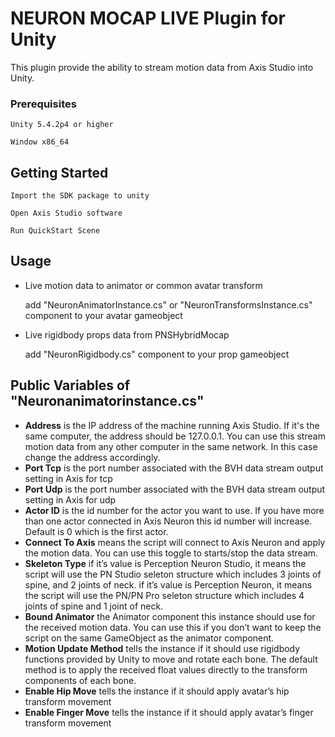 # NEURON MOCAP LIVE Plugin for Unity
 
This plugin provide the ability to stream motion data from Axis Studio into Unity.

### Prerequisites
  
```
Unity 5.4.2p4 or higher

Window x86_64
```
 
## Getting Started
 
```
Import the SDK package to unity

Open Axis Studio software

Run QuickStart Scene
```
 
## Usage

* Live motion data to animator or common avatar transform

  add "NeuronAnimatorInstance.cs" or "NeuronTransformsInstance.cs" component to your avatar gameobject
  
* Live  rigidbody props data from PNSHybridMocap

  add "NeuronRigidbody.cs" component to your prop gameobject


## Public Variables of "Neuronanimatorinstance.cs"

*	**Address** is the IP address of the machine running Axis Studio. If it's the same computer, the address should be 127.0.0.1. You can use this stream motion data from any other computer in the same network. In this case change the address accordingly.
*	**Port Tcp** is the port number associated with the BVH data stream output setting in Axis for tcp
*	**Port Udp** is the port number associated with the BVH data stream output setting in Axis for udp
*	**Actor ID** is the id number for the actor you want to use. If you have more than one actor connected in Axis Neuron this id number will increase. Default is 0 which is the first actor. 
*	**Connect To Axis** means the script will connect to Axis Neuron and apply the motion data. You can use this toggle to starts/stop the data stream.
*	**Skeleton Type** if it’s value is Perception Neuron Studio, it means the script will use the PN Studio seleton structure which includes 3 joints of spine, and 2 joints of neck. 
    if it’s value is Perception Neuron, it means the script will use the PN/PN Pro seleton structure which includes 4 joints of spine and 1 joint of neck.
*   **Bound Animator** the Animator component this instance should use for the received motion data. You can use this if you don’t want to keep the script on the same GameObject as the animator component.
*   **Motion Update Method** tells the instance if it should use rigidbody functions provided by Unity to move and rotate each bone. The default method is to apply the received float values directly to the transform components of each bone.
*   **Enable Hip Move** tells the instance if it should apply avatar’s hip transform movement
*   **Enable Finger Move** tells the instance if it should apply avatar’s finger transform movement
